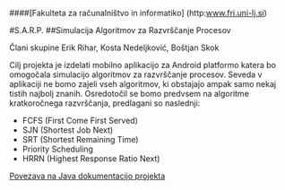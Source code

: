 ####[Fakulteta za računalništvo in informatiko] (http:www.fri.uni-lj.si)

#S.A.R.P.
##Simulacija Algoritmov za Razvrščanje Procesov


Člani skupine Erik Rihar, Kosta Nedeljković, Boštjan Skok

Cilj projekta je izdelati mobilno aplikacijo za Android platformo katera bo omogočala simulacijo
algoritmov za razvrščanje procesov. Seveda v aplikaciji ne bomo zajeli vseh algoritmov, ki obstajajo
ampak samo nekaj tistih najbolj znanih. Osredotočil se bomo predvsem na algoritme kratkoročnega
razvrščanja, predlagani so naslednji:
-  FCFS (First Come First Served)
-  SJN (Shortest Job Next)
-  SRT (Shortest Remaining Time)
-  Priority Scheduling
-  HRRN (Highest Response Ratio Next)

[Povezava na Java dokumentacijo  projekta](http://nkosta.github.io/SARP/ApiDocs/)

